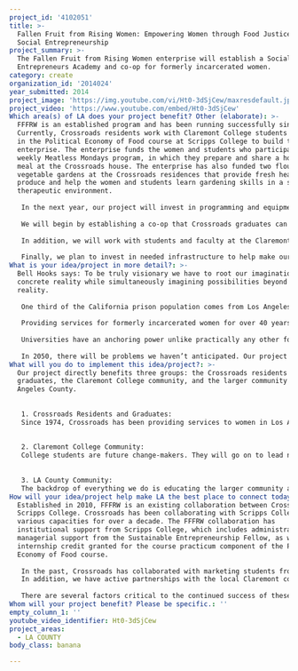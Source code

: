 ```yaml
---
project_id: '4102051'
title: >-
  Fallen Fruit from Rising Women: Empowering Women through Food Justice and
  Social Entrepreneurship
project_summary: >-
  The Fallen Fruit from Rising Women enterprise will establish a Social
  Entrepreneurs Academy and co-op for formerly incarcerated women.
category: create
organization_id: '2014024'
year_submitted: 2014
project_image: 'https://img.youtube.com/vi/Ht0-3dSjCew/maxresdefault.jpg'
project_video: 'https://www.youtube.com/embed/Ht0-3dSjCew'
Which area(s) of LA does your project benefit? Other (elaborate): >-
  FFFRW is an established program and has been running successfully since 2010.
  Currently, Crossroads residents work with Claremont College students enrolled
  in the Political Economy of Food course at Scripps College to build the FFFRW
  enterprise. The enterprise funds the women and students who participate in a
  weekly Meatless Mondays program, in which they prepare and share a home-cooked
  meal at the Crossroads house. The enterprise has also funded two flourishing
  vegetable gardens at the Crossroads residences that provide fresh healthy
  produce and help the women and students learn gardening skills in a supportive
  therapeutic environment.
   
   In the next year, our project will invest in programming and equipment to build capacity for the social enterprise. 
   
   We will begin by establishing a co-op that Crossroads graduates can elect to join. We will expand production to two days per week and pay the graduates an hourly wage in addition to sweat equity. As part of their membership and participation in the co-op, the women will be enrolled in the Social Entrepreneurs Academy with 4 hours of instruction per week. To enable participation in the academy, we will pay the women a stipend for completion of the course. 
   
   In addition, we will work with students and faculty at the Claremont Colleges in the fall semester to develop a curriculum for the Social Entrepreneurs Academy. The curriculum will include instruction in accounting, marketing, alternative business models, and other business skills as well as guest lectures and case studies.
   
   Finally, we plan to invest in needed infrastructure to help make our enterprise more efficient. Crossroads women and students learn a lot from their work together in the kitchen, including how to produce and handle food, provide excellent customer service, and support coworkers. By investing in equipment and streamlining our process, we will be able to spend more time teaching the “big picture,” like what it takes to manage a business and what it means to be a social entrepreneur.
What is your idea/project in more detail?: >-
  Bell Hooks says: To be truly visionary we have to root our imagination in our
  concrete reality while simultaneously imagining possibilities beyond that
  reality.
   
   One third of the California prison population comes from Los Angeles County and about 85% of convictions are for non-violent crimes. These statistics clearly indicate that a significant number of formerly incarcerated persons will be returning to Los Angeles County at some point in time. To overcome the stigma and stereotypes of incarceration, an evening of the playing field is necessary for a person to become a productive member of the community. A better LA means a community building relationships socially, economically, politically, environmentally, and academically. These relationships embrace each person, regardless of his/her background, with the encouragement, support, and opportunity to reach their full potential. Support provides hope for change. Opportunity makes change possible. LA becomes a thriving environment where individuals are empowered and the community becomes more cohesive.
   
   Providing services for formerly incarcerated women for over 40 years has taught Crossroads to see the bigger picture that addresses systemic change and compels us to further action. It has been said that working with one woman affects seven generations. Teaching soft skills like how to keep a job while managing sobriety, family, work and self, empowers women as they move from surviving in their environment to thriving in the community.
   
   Universities have an anchoring power unlike practically any other for-profit or nonprofit institution. By building strong ties between the Claremont Colleges and the surrounding region, we are creating a culture of collaboration that is designed to last well past 2050. The coupling of education and community involvement is what makes our program so special. 
   
   In 2050, there will be problems we haven’t anticipated. Our project will equip people from all walks of life to be able to think creatively and adapt to the needs of a changing world.
What will you do to implement this idea/project?: >-
  Our project directly benefits three groups: the Crossroads residents and
  graduates, the Claremont College community, and the larger community of Los
  Angeles County.
   
   
   1. Crossroads Residents and Graduates: 
   Since 1974, Crossroads has been providing services to women in Los Angeles County recently released from prison. Our primary goal is to empower formerly incarcerated women by teaching new skills and helping them achieve economic self-sufficiency. Formerly incarcerated women are a group of homeless women with significant and multi-layered needs. In terms of socioeconomic status, the women who come to Crossroads are generally destitute. In the past five years, almost all of our residents have served a life sentence. The average length of stay for our residents who served a life sentence was 23.4 years and their average age is 52 years. Our six-month Residential Program serves about 34 formerly incarcerated women per year. Our graduates enthusiastically keep in contact with Crossroads, and continue to work and live in Los Angeles County. Many have reunited with family and many now have significant work experience (even those women who served over 20 years in prison.) Graduates reach success in their chosen field of employment. Most graduates have worked multiple years in their jobs and many have been promoted to management positions. One graduate shared that she has worked as office manager in a doctor’s office for three years and completed her bachelor’s degree. With the help from this grant, we will expand our services to include more support for the women who have graduated from the residential program.
   
   
   2. Claremont College Community:
   College students are future change-makers. They will go on to lead non-profit organizations and businesses, advocate for policy and reform, and become engaged members of our community. Some students who have participated in FFFRW have changed their major as a result of their experience with Crossroads. One 2013 graduate remarked that “when we first began, we did not realize that the heart and soul of our internship, and perhaps of all food and social justice issues, was the community that we were able to create.”
   
   
   3. LA County Community:
   The backdrop of everything we do is educating the larger community about the incarcerated. We connect the public to the faces of the criminal justice system and demonstrate that people who have been incarcerated can become productive, engaged members of society.
How will your idea/project help make LA the best place to connect today? In LA2050?: >-
  Established in 2010, FFFRW is an existing collaboration between Crossroads and
  Scripps College. Crossroads has been collaborating with Scripps College in
  various capacities for over a decade. The FFFRW collaboration has
  institutional support from Scripps College, which includes administrative and
  managerial support from the Sustainable Entrepreneurship Fellow, as well as
  internship credit granted for the course practicum component of the Political
  Economy of Food course.
   
   In the past, Crossroads has collaborated with marketing students from the Drucker School of Management. We plan to deepen our collaboration with Drucker through the development of the Social Entrepreneurs Academy; however, a formal collaboration with Drucker has not yet been established. We have also collaborated with faculty from the Claremont Colleges. Dr. Nancy Neiman Auerbach teaches the Political Economy of Food course and serves as the creative director of FFFRW. In addition, Kim Drake, a Scripps English professor, taught writing workshops for the Crossroads residents and compiled their stories into a book published in 2013 titled Stinging for their Suppers. The possibility of connecting with additional resources and accessing expertise from the Claremont College community is significant. 
   In addition, we have active partnerships with the local Claremont community. Fred and Julianne Baumann generously donate fresh fruit from their 2.5 acre backyard on a weekly basis to create our jams. We have also established relationships with the Prison Library Project, Uncommon Good, and Randy Beckendam, the owner of Amy’s Farm, a social justice oriented farm. 
    
   There are several factors critical to the continued success of these collaborations. First, continued support from Scripps College is key. The collaboration with Scripps College has been institutionalized and made a core part of the curriculum and educational mission of the college, receiving significant funding from the office of the President. In addition, we rely on community involvement and fruit donations for our jams. Finally, Crossroads has made FFFRW part of their comprehensive reentry program and the core of their food justice initiative.
Whom will your project benefit? Please be specific.: ''
empty_column_1: ''
youtube_video_identifier: Ht0-3dSjCew
project_areas:
  - LA COUNTY
body_class: banana

---
```

